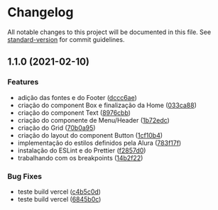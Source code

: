 # Changelog

All notable changes to this project will be documented in this file. See [standard-version](https://github.com/conventional-changelog/standard-version) for commit guidelines.

## 1.1.0 (2021-02-10)


### Features

* adição das fontes e do Footer ([dccc6ae](https://github.com/gspadilha/instalura/commit/dccc6ae742937182de3daffbf9a1280b26b3e20f))
* criação do component Box e finalização da Home ([033ca88](https://github.com/gspadilha/instalura/commit/033ca8844936f60c59f8dc61552adb91ab193465))
* criação do component Text ([8976cbb](https://github.com/gspadilha/instalura/commit/8976cbbf2d098f8f145ced6d498883b4fd443909))
* criação do componente de Menu/Header ([1b72edc](https://github.com/gspadilha/instalura/commit/1b72edc194695989e53cd6840032575d3416f6f0))
* criação do Grid ([70b0a95](https://github.com/gspadilha/instalura/commit/70b0a950f5e454fd0255a1111d5df05ad562f679))
* criação do layout do component Button ([1cf10b4](https://github.com/gspadilha/instalura/commit/1cf10b45f60d039b3fa842d9aa3fafb98ae78e27))
* implementação do estilos definidos pela Alura ([783f17f](https://github.com/gspadilha/instalura/commit/783f17fc5a2e1867097342d242db4067ad1a46f9))
* instalação do ESLint e do Prettier ([f2857d0](https://github.com/gspadilha/instalura/commit/f2857d01850b7a8d248976a5d419d1715eb0456e))
* trabalhando com os breakpoints ([14b2f22](https://github.com/gspadilha/instalura/commit/14b2f2221698685f681ffce3f907242982806df5))


### Bug Fixes

* teste build vercel ([c4b5c0d](https://github.com/gspadilha/instalura/commit/c4b5c0d8f51410c9f4bdec795b9250da89770de6))
* teste build vercel ([6845b0c](https://github.com/gspadilha/instalura/commit/6845b0c80f49173fb37321165e34d8938fa2965c))
